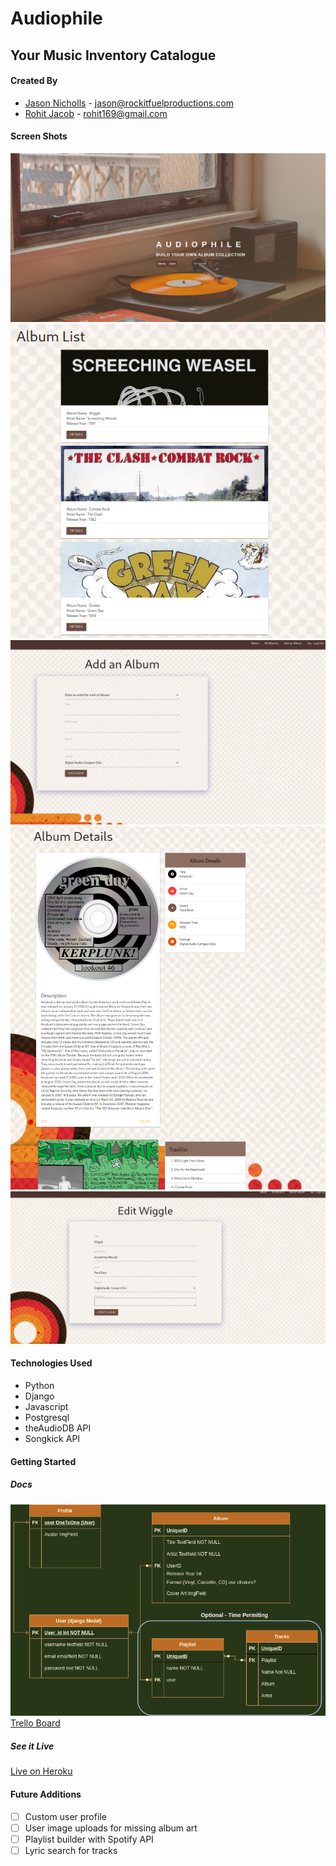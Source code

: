 # Audiophile  
## Your Music Inventory Catalogue

#### Created By

- [Jason Nicholls](https://www.linkedin.com/in/jason-nicholls-on/) - jason@rockitfuelproductions.com
- [Rohit Jacob](https://www.linkedin.com/in/rohit-jacob/) - rohit169@gmail.com


#### Screen Shots
![Landing Page](/Docs/screenshots/LandingPage.png)
![Album List](/Docs/screenshots/albumList.png)
![Album Add](/Docs/screenshots/albumAdd.png)
![Album Detail](/Docs/screenshots/albumDetail.png)
![Album Edit](/Docs/screenshots/albumEdit.png)

#### Technologies Used
* Python
* Django
* Javascript
* Postgresql
* theAudioDB API
* Songkick API


#### Getting Started
##### Docs

![Entity Relation Diagram](/Docs/ERD.png)
[Trello Board](https://trello.com/b/vd3ORCMA/music-catalogue)

##### See it Live
[Live on Heroku](https://audiophile2021.herokuapp.com/)


#### Future Additions
- [ ] Custom user profile
- [ ] User image uploads for missing album art
- [ ] Playlist builder with Spotify API
- [ ] Lyric search for tracks
